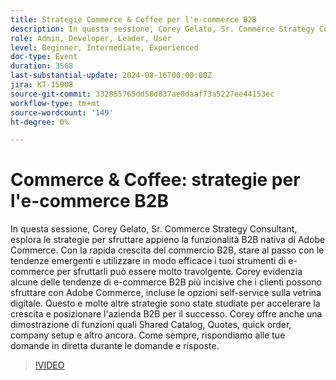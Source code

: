 ```yaml
---
title: Strategie Commerce & Coffee per l'e-commerce B2B
description: In questa sessione, Corey Gelato, Sr. Commerce Strategy Consultant, esplora le strategie per sfruttare appieno la funzionalità B2B nativa di Adobe Commerce.
role: Admin, Developer, Leader, User
level: Beginner, Intermediate, Experienced
doc-type: Event
duration: 3568
last-substantial-update: 2024-08-16T00:00:00Z
jira: KT-15908
source-git-commit: 332855765dd58d837ae0daaf73a5227ee44153ec
workflow-type: tm+mt
source-wordcount: '149'
ht-degree: 0%

---
```



# Commerce &amp; Coffee: strategie per l&#39;e-commerce B2B

In questa sessione, Corey Gelato, Sr. Commerce Strategy Consultant, esplora le strategie per sfruttare appieno la funzionalità B2B nativa di Adobe Commerce. Con la rapida crescita del commercio B2B, stare al passo con le tendenze emergenti e utilizzare in modo efficace i tuoi strumenti di e-commerce per sfruttarli può essere molto travolgente. Corey evidenzia alcune delle tendenze di e-commerce B2B più incisive che i clienti possono sfruttare con Adobe Commerce, incluse le opzioni self-service sulla vetrina digitale. Questo e molte altre strategie sono state studiate per accelerare la crescita e posizionare l&#39;azienda B2B per il successo. Corey offre anche una dimostrazione di funzioni quali Shared Catalog, Quotes, quick order, company setup e altro ancora. Come sempre, rispondiamo alle tue domande in diretta durante le domande e risposte.

>[!VIDEO](https://video.tv.adobe.com/v/3432604/?learn=on)
